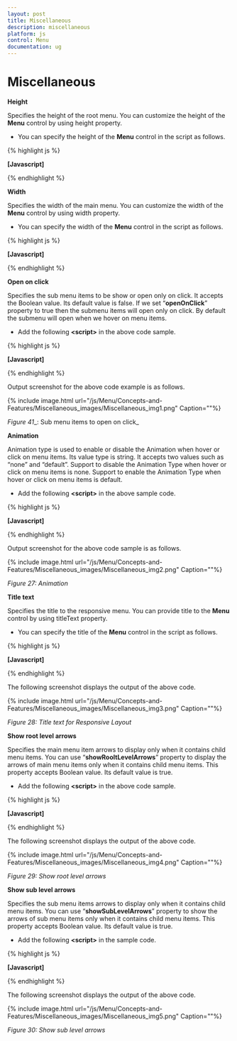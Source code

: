 ```yaml
---
layout: post
title: Miscellaneous
description: miscellaneous
platform: js
control: Menu
documentation: ug
---
```


# Miscellaneous

**Height**

Specifies the height of the root menu. You can customize the height of the **Menu** control by using height property. 

* You can specify the height of the **Menu** control in the script as follows.



{% highlight js %}

**[Javascript]**
<script type="text/javascript">
    jQuery(function ($) {
        $("#menucontrol").ejMenu({
**height: 50**
        });
    });
</script>


{% endhighlight %}

**Width**

Specifies the width of the main menu. You can customize the width of the **Menu** control by using width property.

* You can specify the width of the **Menu** control in the script as follows.

{% highlight js %}

**[Javascript]**
<script type="text/javascript">
    jQuery(function ($) {
        $("#menucontrol").ejMenu({
            width: 700
        });
    });
</script>


{% endhighlight %}

**Open on click**

Specifies the sub menu items to be show or open only on click. It accepts the Boolean value. Its default value is false. If we set “**openOnClick**” property to true then the submenu items will open only on click. By default the submenu will open when we hover on menu items.

* Add the following **&lt;script&gt;** in the above code sample. 



{% highlight js %}

**[Javascript]**
<script type="text/javascript">
    jQuery(function ($) {
        $("#menucontrol").ejMenu({
            width: 612,
**openOnClick: true**
        });
    });
</script>


{% endhighlight %}



Output screenshot for the above code example is as follows.

{% include image.html url="/js/Menu/Concepts-and-Features/Miscellaneous_images/Miscellaneous_img1.png" Caption=""%}

_Figure_ _41__: Sub menu items to open on click_

**Animation**

Animation type is used to enable or disable the Animation when hover or click on menu items. Its value type is string. It accepts two values such as “none” and “default”. Support to disable the Animation Type when hover or click on menu items is none. Support to enable the Animation Type when hover or click on menu items is default. 

* Add the following **&lt;script&gt;** in the above sample code. 



{% highlight js %}

**[Javascript]**
<script type="text/javascript">
    jQuery(function ($) {
        $("#menucontrol").ejMenu({
            width: 612,
**animationType: ej.AnimationType.Default**
        });
    });
</script>


{% endhighlight %}


Output screenshot for the above code sample is as follows.

{% include image.html url="/js/Menu/Concepts-and-Features/Miscellaneous_images/Miscellaneous_img2.png" Caption=""%}

_Figure 27: Animation_

**Title text**

Specifies the title to the responsive menu. You can provide title to the **Menu** control by using titleText property. 

* You can specify the title of the **Menu** control in the script as follows.



{% highlight js %}

**[Javascript]**
<script type="text/javascript">
    jQuery(function ($) {
        $("#menucontrol").ejMenu({
            titleText: "Title of the Menu"
        });
    });
</script>


{% endhighlight %}



The following screenshot displays the output of the above code.

{% include image.html url="/js/Menu/Concepts-and-Features/Miscellaneous_images/Miscellaneous_img3.png" Caption=""%}

_Figure 28: Title text for Responsive Layout_

**Show root level arrows**

Specifies the main menu item arrows to display only when it contains child menu items. You can use “**showRooltLevelArrows**” property to display the arrows of main menu items only when it contains child menu items. This property accepts Boolean value. Its default value is true. 

* Add the following **&lt;script&gt;** in the above code sample.



{% highlight js %}

**[Javascript]**
<script type="text/javascript">
        jQuery(function ($) {
            $("#menucontrol").ejMenu({
                width: 500,
                showRooltLevelArrows: false
            });
        });
    </script>


{% endhighlight %}



The following screenshot displays the output of the above code.

{% include image.html url="/js/Menu/Concepts-and-Features/Miscellaneous_images/Miscellaneous_img4.png" Caption=""%}

_Figure 29: Show root level arrows_

**Show sub level arrows**

Specifies the sub menu items arrows to display only when it contains child menu items. You can use “**showSubLevelArrows**” property to show the arrows of sub menu items only when it contains child menu items. This property accepts Boolean value. Its default value is true. 

* Add the following **&lt;script&gt;** in the sample code.



{% highlight js %}

**[Javascript]**
<script type="text/javascript">
        jQuery(function ($) {
            $("#menucontrol").ejMenu({
                width: 500,
                showSubLevelArrows: false
            });
        });
    </script>


{% endhighlight %}



The following screenshot displays the output of the above code.

{% include image.html url="/js/Menu/Concepts-and-Features/Miscellaneous_images/Miscellaneous_img5.png" Caption=""%}

_Figure 30: Show sub level arrows_

